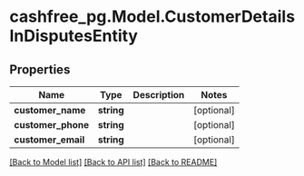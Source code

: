 # cashfree_pg.Model.CustomerDetailsInDisputesEntity

## Properties

Name | Type | Description | Notes
------------ | ------------- | ------------- | -------------
**customer_name** | **string** |  | [optional] 
**customer_phone** | **string** |  | [optional] 
**customer_email** | **string** |  | [optional] 

[[Back to Model list]](../README.md#documentation-for-models) [[Back to API list]](../README.md#documentation-for-api-endpoints) [[Back to README]](../README.md)

